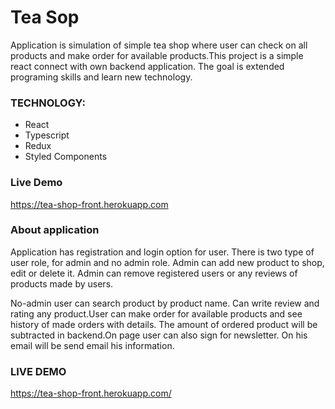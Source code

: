 # Tea Sop

Application is simulation of simple tea shop where user can check on all products and make order for available products.This project is a simple react  connect with own backend application.
The goal is extended programing skills and learn new technology.

### TECHNOLOGY:
- React
- Typescript
- Redux
- Styled Components

### Live Demo
https://tea-shop-front.herokuapp.com

### About application
Application has registration and login option for user. There is two type of user role, for admin and no admin role. 
Admin can add new product to shop, edit or delete it. Admin can remove registered users or any reviews of products 
made by users.

No-admin user can search product by product name. Can write review and rating any product.User can make order for available
products and see history of made orders with details. The amount of ordered product will be subtracted in backend.On 
page user can also sign for newsletter. On his email will be send email his information.

### LIVE DEMO
https://tea-shop-front.herokuapp.com/

